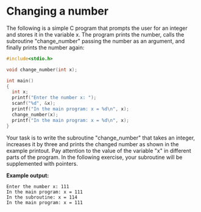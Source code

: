 # Changing a number

The following is a simple C program that prompts the user for an integer and stores it in the variable x. The program prints the number, calls the subroutine "change_number" passing the number as an argument, and finally prints the number again:

```c
#include<stdio.h>

void change_number(int x);

int main()
{
  int x;
  printf("Enter the number x: ");
  scanf("%d", &x);
  printf("In the main program: x = %d\n", x);
  change_number(x);
  printf("In the main program: x = %d\n", x);
}
```

Your task is to write the subroutine "change_number" that takes an integer, increases it by three and prints the changed number as shown in the example printout. Pay attention to the value of the variable "x" in different parts of the program. In the following exercise, your subroutine will be supplemented with pointers.

**Example output:**

```
Enter the number x: 111
In the main program: x = 111
In the subroutine: x = 114
In the main program: x = 111
```
